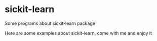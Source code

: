 # sickit-learn
Some programs about sickit-learn package


Here are some examples about sickit-learn, come with me and enjoy it
